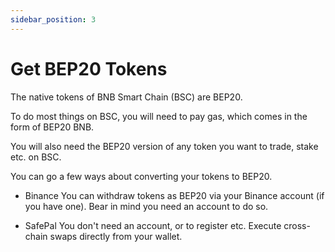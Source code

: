 ```yaml
---
sidebar_position: 3
---
```


# Get BEP20 Tokens

The native tokens of BNB Smart Chain (BSC) are BEP20.

To do most things on BSC, you will need to pay gas, which comes in the form of BEP20 BNB.

You will also need the BEP20 version of any token you want to trade, stake etc. on BSC.

You can go a few ways about converting your tokens to BEP20.

- Binance
You can withdraw tokens as BEP20 via your Binance account (if you have one). Bear in mind you need an account to do so.

- SafePal
You don't need an account, or to register etc. Execute cross-chain swaps directly from your wallet.